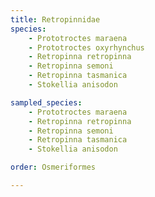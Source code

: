 ```yaml
---
title: Retropinnidae
species:
    - Prototroctes maraena
    - Prototroctes oxyrhynchus
    - Retropinna retropinna
    - Retropinna semoni
    - Retropinna tasmanica
    - Stokellia anisodon

sampled_species:
    - Prototroctes maraena
    - Retropinna retropinna
    - Retropinna semoni
    - Retropinna tasmanica
    - Stokellia anisodon

order: Osmeriformes

---
```

